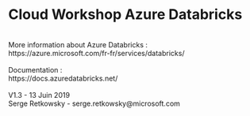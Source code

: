 # Cloud Workshop Azure Databricks

<br>
More information about Azure Databricks : <br>
https://azure.microsoft.com/fr-fr/services/databricks/
<br>
<br>
Documentation : <br>
https://docs.azuredatabricks.net/
<br>
<br>
V1.3 - 13 Juin 2019
<br>
Serge Retkowsky - serge.retkowsky@microsoft.com
